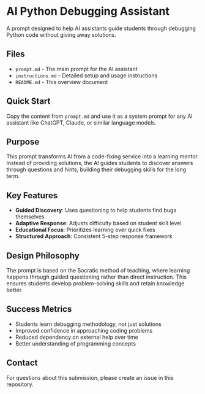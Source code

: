 # AI Python Debugging Assistant

A prompt designed to help AI assistants guide students through debugging Python code without giving away solutions.

## Files

- `prompt.md` - The main prompt for the AI assistant
- `instructions.md` - Detailed setup and usage instructions
- `README.md` - This overview document

## Quick Start

Copy the content from `prompt.md` and use it as a system prompt for any AI assistant like ChatGPT, Claude, or similar language models.

## Purpose

This prompt transforms AI from a code-fixing service into a learning mentor. Instead of providing solutions, the AI guides students to discover answers through questions and hints, building their debugging skills for the long term.

## Key Features

- **Guided Discovery**: Uses questioning to help students find bugs themselves
- **Adaptive Response**: Adjusts difficulty based on student skill level
- **Educational Focus**: Prioritizes learning over quick fixes
- **Structured Approach**: Consistent 5-step response framework

## Design Philosophy

The prompt is based on the Socratic method of teaching, where learning happens through guided questioning rather than direct instruction. This ensures students develop problem-solving skills and retain knowledge better.

## Success Metrics

- Students learn debugging methodology, not just solutions
- Improved confidence in approaching coding problems
- Reduced dependency on external help over time
- Better understanding of programming concepts

## Contact

For questions about this submission, please create an issue in this repository.
